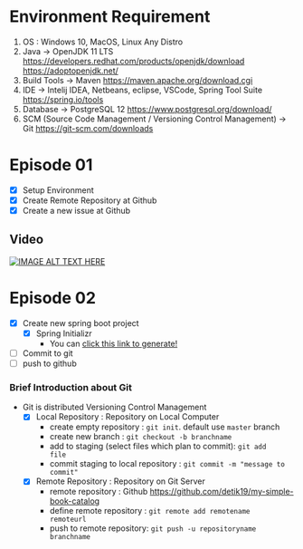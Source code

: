 # Environment Requirement 
1. OS : Windows 10, MacOS, Linux Any Distro
2. Java -> OpenJDK 11 LTS https://developers.redhat.com/products/openjdk/download https://adoptopenjdk.net/
3. Build Tools -> Maven https://maven.apache.org/download.cgi
4. IDE -> Intelij IDEA, Netbeans, eclipse, VSCode, Spring Tool Suite https://spring.io/tools
5. Database -> PostgreSQL 12 https://www.postgresql.org/download/
6. SCM (Source Code Management / Versioning Control Management) -> Git https://git-scm.com/downloads
 

# Episode 01 
- [x] Setup Environment 
- [x] Create Remote Repository at Github
- [x] Create a new issue at Github
## Video
[![IMAGE ALT TEXT HERE](http://img.youtube.com/vi/NtsXXVQXwZU/0.jpg)](http://www.youtube.com/watch?v=NtsXXVQXwZU)

# Episode 02
- [x] Create new spring boot project
  - [x] Spring Initializr 
    - You can [click this link to generate!](https://start.spring.io/#!type=maven-project&language=java&platformVersion=2.3.4.RELEASE&packaging=jar&jvmVersion=11&groupId=com.subrutin&artifactId=book-catalog&name=book-catalog&description=My%20Simple%20Book%20Catalog&packageName=com.subrutin.bookcatalog&dependencies=lombok,devtools,web)
- [ ] Commit to git
- [ ] push to github

### Brief Introduction about Git
- Git is distributed Versioning Control Management
  - [x] Local Repository : Repository on Local Computer
    - create empty repository : <code>git init</code>. default use <code>master</code> branch
    - create new branch : <code>git checkout -b branchname</code>
    - add to staging (select files which plan to commit): <code>git add file</code>
    - commit staging to local repository : <code>git commit -m "message to commit"</code>
  - [x] Remote Repository : Repository on Git Server 
    - remote repository : Github https://github.com/detik19/my-simple-book-catalog
    - define remote repository : <code>git remote add remotename remoteurl</code>
    - push to remote repository: <code>git push -u repositoryname branchname</code>